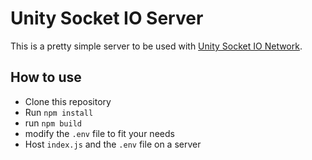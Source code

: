 # Unity Socket IO Server

This is a pretty simple server to be used with [Unity Socket IO Network](https://github.com/clandais/Unity-Socket-IO-Network).

## How to use
- Clone this repository
- Run `npm install`
- run `npm build`
- modify the `.env` file to fit your needs
- Host `index.js` and the `.env` file on a server